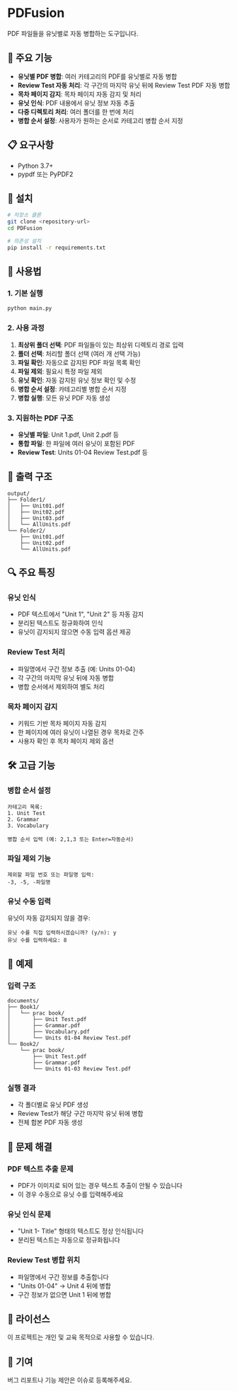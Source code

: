 # PDFusion

PDF 파일들을 유닛별로 자동 병합하는 도구입니다.

## 🚀 주요 기능

- **유닛별 PDF 병합**: 여러 카테고리의 PDF를 유닛별로 자동 병합
- **Review Test 자동 처리**: 각 구간의 마지막 유닛 뒤에 Review Test PDF 자동 병합
- **목차 페이지 감지**: 목차 페이지 자동 감지 및 처리
- **유닛 인식**: PDF 내용에서 유닛 정보 자동 추출
- **다중 디렉토리 처리**: 여러 폴더를 한 번에 처리
- **병합 순서 설정**: 사용자가 원하는 순서로 카테고리 병합 순서 지정

## 📋 요구사항

- Python 3.7+
- pypdf 또는 PyPDF2

## 🔧 설치

```bash
# 저장소 클론
git clone <repository-url>
cd PDFusion

# 의존성 설치
pip install -r requirements.txt
```

## 🎯 사용법

### 1. 기본 실행

```bash
python main.py
```

### 2. 사용 과정

1. **최상위 폴더 선택**: PDF 파일들이 있는 최상위 디렉토리 경로 입력
2. **폴더 선택**: 처리할 폴더 선택 (여러 개 선택 가능)
3. **파일 확인**: 자동으로 감지된 PDF 파일 목록 확인
4. **파일 제외**: 필요시 특정 파일 제외
5. **유닛 확인**: 자동 감지된 유닛 정보 확인 및 수정
6. **병합 순서 설정**: 카테고리별 병합 순서 지정
7. **병합 실행**: 모든 유닛 PDF 자동 생성

### 3. 지원하는 PDF 구조

- **유닛별 파일**: Unit 1.pdf, Unit 2.pdf 등
- **통합 파일**: 한 파일에 여러 유닛이 포함된 PDF
- **Review Test**: Units 01-04 Review Test.pdf 등

## 📁 출력 구조

```
output/
├── Folder1/
│   ├── Unit01.pdf
│   ├── Unit02.pdf
│   ├── Unit03.pdf
│   └── AllUnits.pdf
└── Folder2/
    ├── Unit01.pdf
    ├── Unit02.pdf
    └── AllUnits.pdf
```

## 🔍 주요 특징

### 유닛 인식
- PDF 텍스트에서 "Unit 1", "Unit 2" 등 자동 감지
- 분리된 텍스트도 정규화하여 인식
- 유닛이 감지되지 않으면 수동 입력 옵션 제공

### Review Test 처리
- 파일명에서 구간 정보 추출 (예: Units 01-04)
- 각 구간의 마지막 유닛 뒤에 자동 병합
- 병합 순서에서 제외하여 별도 처리

### 목차 페이지 감지
- 키워드 기반 목차 페이지 자동 감지
- 한 페이지에 여러 유닛이 나열된 경우 목차로 간주
- 사용자 확인 후 목차 페이지 제외 옵션

## 🛠️ 고급 기능

### 병합 순서 설정
```
카테고리 목록:
1. Unit Test
2. Grammar
3. Vocabulary

병합 순서 입력 (예: 2,1,3 또는 Enter=자동순서)
```

### 파일 제외 기능
```
제외할 파일 번호 또는 파일명 입력:
-3, -5, -파일명
```

### 유닛 수동 입력
유닛이 자동 감지되지 않을 경우:
```
유닛 수를 직접 입력하시겠습니까? (y/n): y
유닛 수를 입력하세요: 8
```

## 📝 예제

### 입력 구조
```
documents/
├── Book1/
│   └── prac book/
│       ├── Unit Test.pdf
│       ├── Grammar.pdf
│       ├── Vocabulary.pdf
│       └── Units 01-04 Review Test.pdf
└── Book2/
    └── prac book/
        ├── Unit Test.pdf
        ├── Grammar.pdf
        └── Units 01-03 Review Test.pdf
```

### 실행 결과
- 각 폴더별로 유닛 PDF 생성
- Review Test가 해당 구간 마지막 유닛 뒤에 병합
- 전체 합본 PDF 자동 생성

## 🐛 문제 해결

### PDF 텍스트 추출 문제
- PDF가 이미지로 되어 있는 경우 텍스트 추출이 안될 수 있습니다
- 이 경우 수동으로 유닛 수를 입력해주세요

### 유닛 인식 문제
- "Unit 1- Title" 형태의 텍스트도 정상 인식됩니다
- 분리된 텍스트는 자동으로 정규화됩니다

### Review Test 병합 위치
- 파일명에서 구간 정보를 추출합니다
- "Units 01-04" → Unit 4 뒤에 병합
- 구간 정보가 없으면 Unit 1 뒤에 병합

## 📄 라이선스

이 프로젝트는 개인 및 교육 목적으로 사용할 수 있습니다.

## 🤝 기여

버그 리포트나 기능 제안은 이슈로 등록해주세요.
